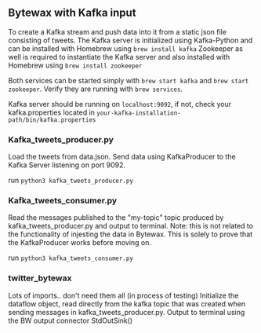 ## Bytewax with Kafka input
To create a Kafka stream and push data into it from a static json file consisting of tweets. The Kafka server is initialized using Kafka-Python and can be installed with Homebrew using ``brew install kafka``
Zookeeper as well is required to instantiate the Kafka server and also installed with Homebrew using ``brew install zookeeper``

Both services can be started simply with ``brew start kafka`` and ``brew start zookeeper``. Verify they are running with ``brew services``.

Kafka server should be running on ``localhost:9092``, if not, check your kafka.properties located in ``your-kafka-installation-path/bin/kafka.properties``

### Kafka_tweets_producer.py
Load the tweets from data.json. Send data using KafkaProducer to the Kafka Server listening on port 9092. 

run ``python3 kafka_tweets_producer.py``

### Kafka_tweets_consumer.py
Read the messages published to the "my-topic" topic produced by kafka_tweets_producer.py and output to terminal.
Note: this is not related to the functionality of injesting the data in Bytewax. This is solely to prove that the KafkaProducer works before moving on.

run ``python3 kafka_tweets_consumer.py``

### twitter_bytewax
Lots of imports.. don't need them all (in process of testing)
Initialize the dataflow object, read directly from the kafka topic that was created when sending messages in kafka_tweets_producer.py.
Output to terminal using the BW output connector StdOutSink()
